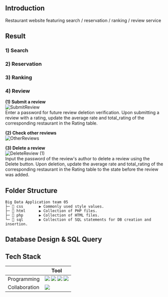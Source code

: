 ## Introduction

Restaurant website featuring search / reservation / ranking / review service 

## Result

### 1) Search 

### 2) Reservation 

### 3) Ranking 

### 4) Review 
**(1) Submit a review**          
![SubmitReview](https://github.com/usernameIcanuse/BigDataBaby_TeamProj/assets/90603530/25c5abb2-d5ae-45ca-889d-07a25edec2ce)          
Enter a password for future review deletion verification.
Upon submitting a review with a rating, update the average rate and total_rating of the corresponding restaurant in the Rating table.

**(2) Check other reviews**          
![OtherReviews](https://github.com/usernameIcanuse/BigDataBaby_TeamProj/assets/90603530/ca97ab32-f4f3-4a01-81ea-d9d21ab431f6)         

**(3) Delete a review**            
![DeleteReview (1)](https://github.com/usernameIcanuse/BigDataBaby_TeamProj/assets/90603530/509a7570-c4a4-444f-947d-71a0b4195930)          
Input the password of the review's author to delete a review using the Delete button.
Upon deletion, update the average rate and total_rating of the corresponding restaurant in the Rating table to the state before the review was added.

## Folder Structure

```
Big Data Application team 05
├─ 📂 css       ▶️ Commonly used style values.
├─ 📂 html      ▶️ Collection of PHP files.
├─ 📂 php       ▶️ Collection of HTML files.
└─ 📂 sql       ▶️ Collection of SQL statements for DB creation and insertion.
```

## Database Design & SQL Query


## Tech Stack

|  | Tool |
| --- | --- |
| Programming | <img src="https://img.shields.io/badge/XAMPP-FB7A24?style=for-the-badge&logo=XAMPP&logoColor=black"> <img src="https://img.shields.io/badge/Apache-D22128?style=for-the-badge&logo=Apache&logoColor=black"> <img src="https://img.shields.io/badge/PHP-777BB4?style=for-the-badge&logo=PHP&logoColor=black"> <img src="https://img.shields.io/badge/MySQL-4479A1?style=for-the-badge&logo=MySQL&logoColor=black"> |
| Collaboration | <img src="https://img.shields.io/badge/Notion-000000?style=for-the-badge&logo=Notion&logoColor=white">  |
